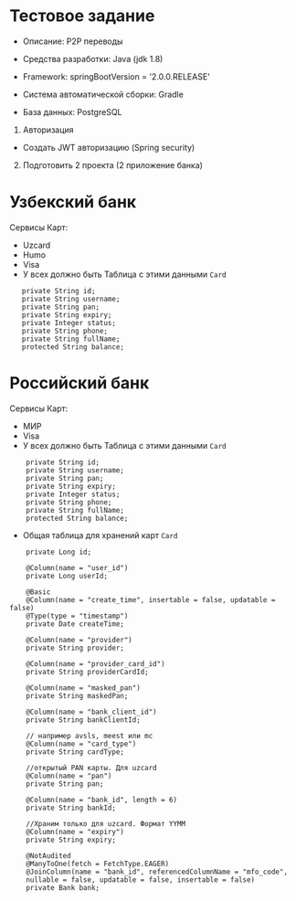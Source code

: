 # Тестовое задание

- Описание: P2P переводы
- Средства разработки: Java (jdk 1.8)
- Framework: springBootVersion = '2.0.0.RELEASE'

- Cистема автоматической сборки: Gradle
- База данных: PostgreSQL

1. Авторизация

- Создать JWT авторизацию (Spring security)

2. Подготовить 2 проекта (2 приложение банка)

# Узбекский банк

Сервисы Карт:

- Uzcard
- Humo
- Visa
- У всех должно быть Таблица с этими данными `Card`

```
   private String id;
   private String username;
   private String pan;
   private String expiry;
   private Integer status;
   private String phone;
   private String fullName;
   protected String balance;
```

# Российский банк

Сервисы Карт:

- МИР
- Visa
- У всех должно быть Таблица с этими данными `Card`

```
    private String id;
    private String username;
    private String pan;
    private String expiry;
    private Integer status;
    private String phone;
    private String fullName;
    protected String balance;
```

- Общая таблица для хранений карт `Card`

```
    private Long id;
    
    @Column(name = "user_id")
    private Long userId;
    
    @Basic
    @Column(name = "create_time", insertable = false, updatable = false)
    @Type(type = "timestamp")
    private Date createTime;
    
    @Column(name = "provider")
    private String provider;
    
    @Column(name = "provider_card_id")
    private String providerCardId;
    
    @Column(name = "masked_pan")
    private String maskedPan;
    
    @Column(name = "bank_client_id")
    private String bankClientId;
    
    // например avsls, meest или mc
    @Column(name = "card_type")
    private String cardType;
    
    //открытый PAN карты. Для uzcard
    @Column(name = "pan")
    private String pan;
    
    @Column(name = "bank_id", length = 6)
    private String bankId;
    
    //Храним только для uzcard. Формат YYMM
    @Column(name = "expiry")
    private String expiry;
    
    @NotAudited
    @ManyToOne(fetch = FetchType.EAGER)
    @JoinColumn(name = "bank_id", referencedColumnName = "mfo_code",
    nullable = false, updatable = false, insertable = false)
    private Bank bank;

```
